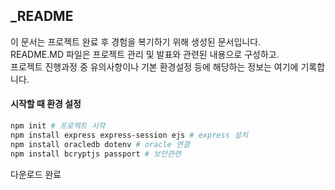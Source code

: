 ## _README
이 문서는 프로젝트 완료 후 경험을 복기하기 위해 생성된 문서입니다.  
README.MD 파일은 프로젝트 관리 및 발표와 관련된 내용으로 구성하고.  
프로젝트 진행과정 중 유의사항이나 기본 환경설정 등에 해당하는 정보는 여기에 기록합니다.  


#### 시작할 때 환경 설정
```bash
npm init # 프로젝트 시작
npm install express express-session ejs # express 설치
npm install oracledb dotenv # oracle 연결
npm install bcryptjs passport # 보안관련
```

다운로드 완료
